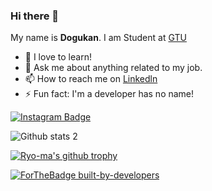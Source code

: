 ### Hi there 👋

My name is **Dogukan**. I am Student at [GTU](https://www.gtu.edu.tr/?languageId=2)


- 🌱 I love to learn!
- 💬 Ask me about anything related to my job.
- 📫 How to reach me on [Linkedln](https://linkedin.com/in/dogukantastan/) 
- ⚡ Fun fact: I'm a developer has no name!


[![Instagram Badge](https://img.shields.io/badge/-Instagram-C13584?style=flat-quare&labelColor=C13584&logo=instagram&logoColor=white&link=link)](https://www.instagram.com/dogukantastan29/)


![Github stats 2](https://github-readme-stats.vercel.app/api?username=DogukanTastan&show_icons=true&theme=radical)

[![Ryo-ma's github trophy](https://github-profile-trophy.vercel.app/?username=Naereen&row=1)](https://github.com/DogukanTastan)

[![ForTheBadge built-by-developers](http://ForTheBadge.com/images/badges/built-by-developers.svg)](https://GitHub.com/DogukanTastan/)



